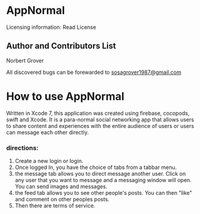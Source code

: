 # AppNormal
Licensing information: Read License

Author and Contributors List
------
Norbert Grover

All discovered bugs can be forewarded to sosagrover1987@gmail.com

How to use AppNormal
======
Written in Xcode 7, this application was created using firebase, cocopods, swift and Xcode. It is a para-normal social networking app that allows users to share content and experiences with the entire audience of users or users can message each other directly.
### directions:
1. Create a new login or login. 
2. Once logged In, you have the choice of tabs from a tabbar menu. 
3. the message tab allows you to direct message another user. Click on any user that you want to message and a messaging window will open. You can send images and messages.
4. the feed tab allows you to see other people's posts. You can then "like" and comment on other peoples posts.
5. Then there are terms of service.

